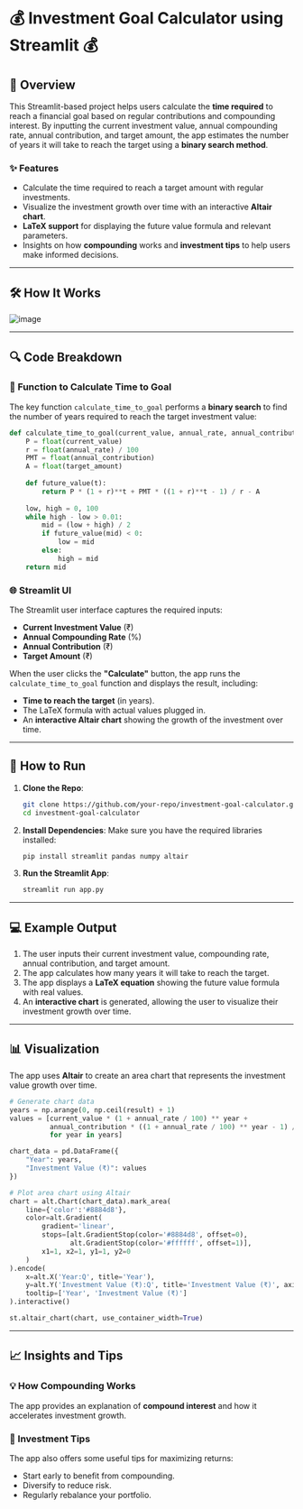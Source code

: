 # 💰 Investment Goal Calculator using Streamlit 💰

## 📄 Overview
This Streamlit-based project helps users calculate the **time required** to reach a financial goal based on regular contributions and compounding interest. By inputting the current investment value, annual compounding rate, annual contribution, and target amount, the app estimates the number of years it will take to reach the target using a **binary search method**.

### ✨ Features
- Calculate the time required to reach a target amount with regular investments.
- Visualize the investment growth over time with an interactive **Altair chart**.
- **LaTeX support** for displaying the future value formula and relevant parameters.
- Insights on how **compounding** works and **investment tips** to help users make informed decisions.

---

## 🛠️ How It Works

![image](https://github.com/user-attachments/assets/bef4019a-57e2-446b-b4b6-5504c15639ca)


---

## 🔍 Code Breakdown

### 🧠 Function to Calculate Time to Goal
The key function `calculate_time_to_goal` performs a **binary search** to find the number of years required to reach the target investment value:
```python
def calculate_time_to_goal(current_value, annual_rate, annual_contribution, target_amount):
    P = float(current_value)
    r = float(annual_rate) / 100
    PMT = float(annual_contribution)
    A = float(target_amount)
    
    def future_value(t):
        return P * (1 + r)**t + PMT * ((1 + r)**t - 1) / r - A
    
    low, high = 0, 100
    while high - low > 0.01:
        mid = (low + high) / 2
        if future_value(mid) < 0:
            low = mid
        else:
            high = mid
    return mid
```

### 🌐 Streamlit UI
The Streamlit user interface captures the required inputs:
- **Current Investment Value** (₹)
- **Annual Compounding Rate** (%)
- **Annual Contribution** (₹)
- **Target Amount** (₹)

When the user clicks the **"Calculate"** button, the app runs the `calculate_time_to_goal` function and displays the result, including:
- **Time to reach the target** (in years).
- The LaTeX formula with actual values plugged in.
- An **interactive Altair chart** showing the growth of the investment over time.

---

## 🚀 How to Run

1. **Clone the Repo**:
   ```bash
   git clone https://github.com/your-repo/investment-goal-calculator.git
   cd investment-goal-calculator
   ```

2. **Install Dependencies**:
   Make sure you have the required libraries installed:
   ```bash
   pip install streamlit pandas numpy altair
   ```

3. **Run the Streamlit App**:
   ```bash
   streamlit run app.py
   ```

---

## 💻 Example Output

1. The user inputs their current investment value, compounding rate, annual contribution, and target amount.
2. The app calculates how many years it will take to reach the target.
3. The app displays a **LaTeX equation** showing the future value formula with real values.
4. An **interactive chart** is generated, allowing the user to visualize their investment growth over time.

---

## 📊 Visualization
The app uses **Altair** to create an area chart that represents the investment value growth over time.

```python
# Generate chart data
years = np.arange(0, np.ceil(result) + 1)
values = [current_value * (1 + annual_rate / 100) ** year + 
          annual_contribution * ((1 + annual_rate / 100) ** year - 1) / (annual_rate / 100) 
          for year in years]

chart_data = pd.DataFrame({
    "Year": years,
    "Investment Value (₹)": values
})

# Plot area chart using Altair
chart = alt.Chart(chart_data).mark_area(
    line={'color':'#8884d8'},
    color=alt.Gradient(
        gradient='linear',
        stops=[alt.GradientStop(color='#8884d8', offset=0), 
               alt.GradientStop(color='#ffffff', offset=1)],
        x1=1, x2=1, y1=1, y2=0
    )
).encode(
    x=alt.X('Year:Q', title='Year'),
    y=alt.Y('Investment Value (₹):Q', title='Investment Value (₹)', axis=alt.Axis(format='₹')),
    tooltip=['Year', 'Investment Value (₹)']
).interactive()

st.altair_chart(chart, use_container_width=True)
```

---

## 📈 Insights and Tips

### 💡 How Compounding Works
The app provides an explanation of **compound interest** and how it accelerates investment growth.

### 📖 Investment Tips
The app also offers some useful tips for maximizing returns:
- Start early to benefit from compounding.
- Diversify to reduce risk.
- Regularly rebalance your portfolio.
